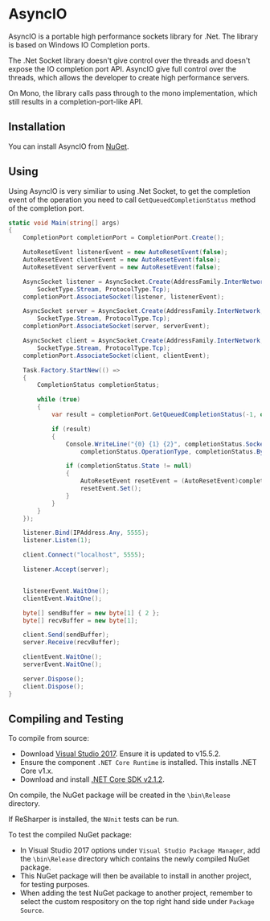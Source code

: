 AsyncIO
========

AsyncIO is a portable high performance sockets library for .Net. The library is based on Windows IO Completion ports.

The .Net Socket library doesn't give control over the threads and doesn't expose the IO completion port API. AsyncIO give full control over the threads, which allows the developer to create high performance servers.

On Mono, the library calls pass through to the mono implementation, which still results in a completion-port-like API.

## Installation

You can install AsyncIO from [NuGet](http://www.nuget.org/packages/AsyncIO/).

## Using

Using AsyncIO is very similiar to using .Net Socket, to get the completion event of the operation you need to call `GetQueuedCompletionStatus` method of the completion port.

```csharp
static void Main(string[] args)
{
    CompletionPort completionPort = CompletionPort.Create();

    AutoResetEvent listenerEvent = new AutoResetEvent(false);
    AutoResetEvent clientEvent = new AutoResetEvent(false);
    AutoResetEvent serverEvent = new AutoResetEvent(false);

    AsyncSocket listener = AsyncSocket.Create(AddressFamily.InterNetwork, 
        SocketType.Stream, ProtocolType.Tcp);
    completionPort.AssociateSocket(listener, listenerEvent);

    AsyncSocket server = AsyncSocket.Create(AddressFamily.InterNetwork, 
        SocketType.Stream, ProtocolType.Tcp);
    completionPort.AssociateSocket(server, serverEvent);

    AsyncSocket client = AsyncSocket.Create(AddressFamily.InterNetwork, 
        SocketType.Stream, ProtocolType.Tcp);
    completionPort.AssociateSocket(client, clientEvent);

    Task.Factory.StartNew(() =>
    {
        CompletionStatus completionStatus;

        while (true)
        {
            var result = completionPort.GetQueuedCompletionStatus(-1, out completionStatus);

            if (result)
            {
                Console.WriteLine("{0} {1} {2}", completionStatus.SocketError, 
                    completionStatus.OperationType, completionStatus.BytesTransferred);

                if (completionStatus.State != null)
                {
                    AutoResetEvent resetEvent = (AutoResetEvent)completionStatus.State;
                    resetEvent.Set();
                }
            }
        }
    });

    listener.Bind(IPAddress.Any, 5555);
    listener.Listen(1);

    client.Connect("localhost", 5555);

    listener.Accept(server);


    listenerEvent.WaitOne();
    clientEvent.WaitOne();

    byte[] sendBuffer = new byte[1] { 2 };
    byte[] recvBuffer = new byte[1];

    client.Send(sendBuffer);
    server.Receive(recvBuffer);

    clientEvent.WaitOne();
    serverEvent.WaitOne();

    server.Dispose();
    client.Dispose();
}
```

## Compiling and Testing

To compile from source:

* Download [Visual Studio 2017](https://docs.microsoft.com/en-us/visualstudio/install/install-visual-studio). Ensure it is updated to v15.5.2.
* Ensure the component `.NET Core Runtime` is installed. This installs .NET Core v1.x.
* Download and install [.NET Core SDK v2.1.2](https://www.microsoft.com/net/download/windows).

On compile, the NuGet package will be created in the `\bin\Release` directory. 

If ReSharper is installed, the `NUnit` tests can be run.

To test the compiled NuGet package:
* In Visual Studio 2017 options under `Visual Studio Package Manager`, add the `\bin\Release` directory which contains the newly compiled NuGet package. 
* This NuGet package will then be available to install in another project, for testing purposes. 
* When adding the test NuGet package to another project, remember to select the custom respository on the top right hand side under `Package Source`.

